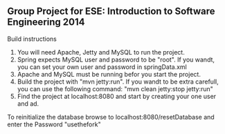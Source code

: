 Group Project for ESE: Introduction to Software Engineering 2014
----------------------------------------------------------------
Build instructions

1. You will need Apache, Jetty and MySQL to run the project.
2. Spring expects MySQL user and password to be "root". If you wandt, you can set your own user and password in springData.xml
3. Apache and MySQL must be running befor you start the project.
4. Build the project with "mvn jetty:run". If you wandt to be extra carefull, you can use the following command: "mvn clean jetty:stop jetty:run"
5. Find the project at localhost:8080 and start by creating your one user and ad.

To reinitialize the database browse to localhost:8080/resetDatabase and enter the Password "usethefork"